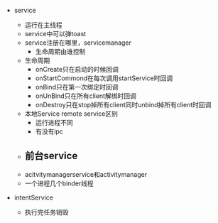 - service
  - 运行在主线程
  - service中可以弹toast
  - service注册在哪里，servicemanager
    - 生命周期由谁控制
  - 生命周期
    - onCreate只在启动的时候回调
    - onStartCommond在每次调用startService时回调
    - onBind只在第一次绑定时回调
    - onUnBind只在所有client解绑时回调
    - onDestroy只在stop掉所有client同时unbind掉所有client时回调
  - 本地Service remote service区别
    - 运行进程不同
    - 有没有ipc
  - 前台service
    - 
  - acitvitymanagerservice和activitymanager
  - 一个进程几个binder线程

- intentService
  - 执行完任务销毁